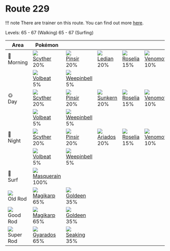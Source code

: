 # Route 229

!!! note
    There are trainer on this route. You can find out more [here](../../trainer_changes/route_229/).

Levels: 65 - 67 (Walking) 65 - 67 (Surfing)

Area                         | Pokémon                            | &nbsp;                           | &nbsp;                         | &nbsp;                         | &nbsp;                          | &nbsp;                         | 
---                          | ---                                | ---                              | ---                            | ---                            | ---                             | ---                            | 
🌅<br>Morning                 | ![][123]<br> [Scyther]<br> 20%     | ![][127]<br> [Pinsir]<br> 20%    | ![][166]<br> [Ledian]<br> 20%  | ![][315]<br> [Roselia]<br> 15% | ![][049]<br> [Venomoth]<br> 10% | ![][314]<br> [Illumise]<br> 5% | 
&nbsp;                       | ![][313]<br> [Volbeat]<br> 5%      | ![][070]<br> [Weepinbell]<br> 5% | &nbsp;                         | &nbsp;                         | &nbsp;                          | &nbsp;                         | 
🌞<br>Day                     | ![][123]<br> [Scyther]<br> 20%     | ![][127]<br> [Pinsir]<br> 20%    | ![][191]<br> [Sunkern]<br> 20% | ![][315]<br> [Roselia]<br> 15% | ![][049]<br> [Venomoth]<br> 10% | ![][314]<br> [Illumise]<br> 5% | 
&nbsp;                       | ![][313]<br> [Volbeat]<br> 5%      | ![][070]<br> [Weepinbell]<br> 5% | &nbsp;                         | &nbsp;                         | &nbsp;                          | &nbsp;                         | 
🌙<br>Night                   | ![][123]<br> [Scyther]<br> 20%     | ![][127]<br> [Pinsir]<br> 20%    | ![][168]<br> [Ariados]<br> 20% | ![][315]<br> [Roselia]<br> 15% | ![][049]<br> [Venomoth]<br> 10% | ![][314]<br> [Illumise]<br> 5% | 
&nbsp;                       | ![][313]<br> [Volbeat]<br> 5%      | ![][070]<br> [Weepinbell]<br> 5% | &nbsp;                         | &nbsp;                         | &nbsp;                          | &nbsp;                         | 
🌊<br> Surf                   | ![][284]<br> [Masquerain]<br> 100% | &nbsp;                           | &nbsp;                         | &nbsp;                         | &nbsp;                          | &nbsp;                         | 
![][old-rod]<br> Old Rod     | ![][129]<br> [Magikarp]<br> 65%    | ![][118]<br> [Goldeen]<br> 35%   | &nbsp;                         | &nbsp;                         | &nbsp;                          | &nbsp;                         | 
![][good-rod]<br> Good Rod   | ![][129]<br> [Magikarp]<br> 65%    | ![][118]<br> [Goldeen]<br> 35%   | &nbsp;                         | &nbsp;                         | &nbsp;                          | &nbsp;                         | 
![][super-rod]<br> Super Rod | ![][130]<br> [Gyarados]<br> 65%    | ![][119]<br> [Seaking]<br> 35%   | &nbsp;                         | &nbsp;                         | &nbsp;                          | &nbsp;                         | 

[Venomoth]: ../../pokemon_changes/049/
[Weepinbell]: ../../pokemon_changes/070/
[Goldeen]: ../../pokemon_changes/118/
[Seaking]: ../../pokemon_changes/119/
[Scyther]: ../../pokemon_changes/123/
[Pinsir]: ../../pokemon_changes/127/
[Magikarp]: ../../pokemon_changes/129/
[Gyarados]: ../../pokemon_changes/130/
[Ledian]: ../../pokemon_changes/166/
[Ariados]: ../../pokemon_changes/168/
[Sunkern]: ../../pokemon_changes/191/
[Masquerain]: ../../pokemon_changes/284/
[Volbeat]: ../../pokemon_changes/313/
[Illumise]: ../../pokemon_changes/314/
[Roselia]: ../../pokemon_changes/315/
[good-rod]: ../img/items/good-rod.png
[old-rod]: ../img/items/old-rod.png
[super-rod]: ../img/items/super-rod.png
[049]: ../img/pokemon/049.png
[070]: ../img/pokemon/070.png
[118]: ../img/pokemon/118.png
[119]: ../img/pokemon/119.png
[123]: ../img/pokemon/123.png
[127]: ../img/pokemon/127.png
[129]: ../img/pokemon/129.png
[130]: ../img/pokemon/130.png
[166]: ../img/pokemon/166.png
[168]: ../img/pokemon/168.png
[191]: ../img/pokemon/191.png
[284]: ../img/pokemon/284.png
[313]: ../img/pokemon/313.png
[314]: ../img/pokemon/314.png
[315]: ../img/pokemon/315.png
